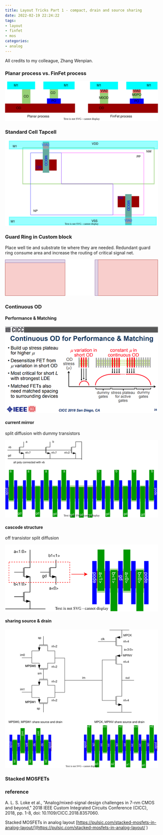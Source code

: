 ```yaml
---
title: Layout Tricks Part 1 - compact, drain and source sharing
date: 2022-02-19 22:24:22
tags:
- layout
- finfet
- mos
categories:
- analog
---
```


All credits to my colleague, Zhang Wenpian.

### Planar process vs. FinFet process

![local_Interconnect.drawio](layout-tricks-part1/local_Interconnect.drawio.svg)

### Standard Cell  Tapcell
![tapcell.drawio](layout-tricks-part1/tapcell.drawio.svg)

### Guard Ring in Custom block

Place well tie and substrate tie where they are needed. Redundant guard ring consume area and increase the routing of critical signal net.

![guardring_stypes.drawio](layout-tricks-part1/guardring_stypes.drawio.svg)

### Continuous OD

#### Performance & Matching 

![image-20220219223723289](layout-tricks-part1/image-20220219223723289.png)

#### current mirror

split diffusion with dummy transistors

![mirror_continuous_OD_split_with_dummy.drawio](layout-tricks-part1/mirror_continuous_OD_split_with_dummy.drawio.svg)

#### cascode structure

off transistor split diffusion

![cascode_continuous_OD_split_with_dummy.drawio](layout-tricks-part1/cascode_continuous_OD_split_with_dummy.drawio.svg)

#### sharing source & drain

![sharing_SD.drawio](layout-tricks-part1/sharing_SD.drawio.svg)



### Stacked MOSFETs





### reference

A. L. S. Loke et al., "Analog/mixed-signal design challenges in 7-nm CMOS and beyond," 2018 IEEE Custom Integrated Circuits Conference (CICC), 2018, pp. 1-8, doi: 10.1109/CICC.2018.8357060.

Stacked MOSFETs in analog layout [https://pulsic.com/stacked-mosfets-in-analog-layout/](https://pulsic.com/stacked-mosfets-in-analog-layout/ )
